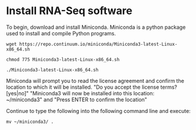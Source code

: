 # Install RNA-Seq software

To begin, download and install Miniconda.  Miniconda is a python package used to install and compile Python programs.

    wget https://repo.continuum.io/miniconda/Miniconda3-latest-Linux-x86_64.sh

    chmod 775 Miniconda3-latest-Linux-x86_64.sh

    ./Miniconda3-latest-Linux-x86_64.sh

Miniconda will prompt you to read the license agreement and confirm the location to which it will be installed.
    "Do you accept the license terms? [yes|no]"
    "Miniconda3 will now be installed into this location: ~/miniconda3" and "Press ENTER to confirm the location"

Continue to type the following into the following command line and execute:

    mv ~/miniconda3/ .
